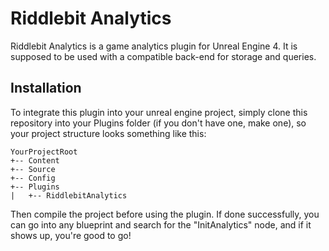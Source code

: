 # Riddlebit Analytics
Riddlebit Analytics is a game analytics plugin for Unreal Engine 4. It is supposed to be used with a compatible back-end for storage and queries.

## Installation
To integrate this plugin into your unreal engine project, simply clone this repository into your Plugins folder (if you don't have one, make one), so your project structure looks something like this:

    YourProjectRoot
    +-- Content
    +-- Source
    +-- Config
    +-- Plugins
    |   +-- RiddlebitAnalytics 

Then compile the project before using the plugin. If done successfully, you can go into any blueprint and search for the "InitAnalytics" node, and if it shows up, you're good to go!
